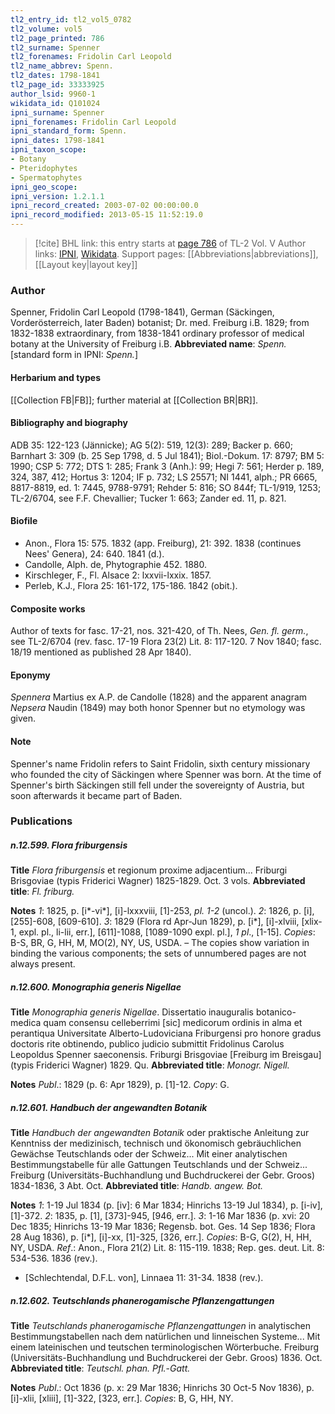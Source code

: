 ```yaml
---
tl2_entry_id: tl2_vol5_0782
tl2_volume: vol5
tl2_page_printed: 786
tl2_surname: Spenner
tl2_forenames: Fridolin Carl Leopold
tl2_name_abbrev: Spenn.
tl2_dates: 1798-1841
tl2_page_id: 33333925
author_lsid: 9960-1
wikidata_id: Q101024
ipni_surname: Spenner
ipni_forenames: Fridolin Carl Leopold
ipni_standard_form: Spenn.
ipni_dates: 1798-1841
ipni_taxon_scope: 
- Botany
- Pteridophytes
- Spermatophytes
ipni_geo_scope: 
ipni_version: 1.2.1.1
ipni_record_created: 2003-07-02 00:00:00.0
ipni_record_modified: 2013-05-15 11:52:19.0
---
```


> [!cite] BHL link: this entry starts at [page 786](https://www.biodiversitylibrary.org/page/33333925) of TL-2 Vol. V
> Author links: [IPNI](https://www.ipni.org/a/9960-1), [Wikidata](https://www.wikidata.org/wiki/Q101024). Support pages: [[Abbreviations|abbreviations]], [[Layout key|layout key]]

### Author

Spenner, Fridolin Carl Leopold (1798-1841), German (Säckingen, Vorderösterreich, later Baden) botanist; Dr. med. Freiburg i.B. 1829; from 1832-1838 extraordinary, from 1838-1841 ordinary professor of medical botany at the University of Freiburg i.B. 
**Abbreviated name**: *Spenn.* \[standard form in IPNI: *Spenn.*\]

#### Herbarium and types

[[Collection FB|FB]]; further material at [[Collection BR|BR]].

#### Bibliography and biography

ADB 35: 122-123 (Jännicke); AG 5(2): 519, 12(3): 289; Backer p. 660; Barnhart 3: 309 (b. 25 Sep 1798, d. 5 Jul 1841); Biol.-Dokum. 17: 8797; BM 5: 1990; CSP 5: 772; DTS 1: 285; Frank 3 (Anh.): 99; Hegi 7: 561; Herder p. 189, 324, 387, 412; Hortus 3: 1204; IF p. 732; LS 25571; NI 1441, alph.; PR 6665, 8817-8819, ed. 1: 7445, 9788-9791; Rehder 5: 816; SO 844f; TL-1/919, 1253; TL-2/6704, see F.F. Chevallier; Tucker 1: 663; Zander ed. 11, p. 821.

#### Biofile

- Anon., Flora 15: 575. 1832 (app. Freiburg), 21: 392. 1838 (continues Nees' Genera), 24: 640. 1841 (d.).
- Candolle, Alph. de, Phytographie 452. 1880.
- Kirschleger, F., Fl. Alsace 2: lxxvii-lxxix. 1857.
- Perleb, K.J., Flora 25: 161-172, 175-186. 1842 (obit.).

#### Composite works

Author of texts for fasc. 17-21, nos. 321-420, of Th. Nees, *Gen. fl. germ.*, see TL-2/6704 (rev. fasc. 17-19 Flora 23(2) Lit. 8: 117-120. 7 Nov 1840; fasc. 18/19 mentioned as published 28 Apr 1840).

#### Eponymy

*Spennera* Martius ex A.P. de Candolle (1828) and the apparent anagram *Nepsera* Naudin (1849) may both honor Spenner but no etymology was given.

#### Note

Spenner's name Fridolin refers to Saint Fridolin, sixth century missionary who founded the city of Säckingen where Spenner was born. At the time of Spenner's birth Säckingen still fell under the sovereignty of Austria, but soon afterwards it became part of Baden.

### Publications

##### n.12.599. Flora friburgensis

**Title**
*Flora friburgensis* et regionum proxime adjacentium... Friburgi Brisgoviae (typis Friderici Wagner) 1825-1829. Oct. 3 vols.
**Abbreviated title**: *Fl. friburg.*

**Notes**
*1*: 1825, p. \[i\*-vi\*\], \[i\]-lxxxviii, \[1\]-253, *pl. 1-2* (uncol.).
*2*: 1826, p. \[i\], \[255\]-608, \[609-610\].
*3*: 1829 (Flora rd Apr-Jun 1829), p. \[i\*\], \[i\]-xlviii, \[xlix-1, expl. pl., li-lii, err.\], \[611\]-1088, \[1089-1090 expl. pl.\], *1 pl*., \[1-15\].
*Copies*: B-S, BR, G, HH, M, MO(2), NY, US, USDA. – The copies show variation in binding the various components; the sets of unnumbered pages are not always present.

##### n.12.600. Monographia generis Nigellae

**Title**
*Monographia generis Nigellae*. Dissertatio inauguralis botanico-medica quam consensu celleberrimi \[sic\] medicorum ordinis in alma et perantiqua Universitate Alberto-Ludoviciana Friburgensi pro honore gradus doctoris rite obtinendo, publico judicio submittit Fridolinus Carolus Leopoldus Spenner saeconensis. Friburgi Brisgoviae \[Freiburg im Breisgau\] (typis Friderici Wagner) 1829. Qu.
**Abbreviated title**: *Monogr. Nigell.*

**Notes**
*Publ*.: 1829 (p. 6: Apr 1829), p. \[1\]-12. *Copy*: G.

##### n.12.601. Handbuch der angewandten Botanik

**Title**
*Handbuch der angewandten Botanik* oder praktische Anleitung zur Kenntniss der medizinisch, technisch und ökonomisch gebräuchlichen Gewächse Teutschlands oder der Schweiz... Mit einer analytischen Bestimmungstabelle für alle Gattungen Teutschlands und der Schweiz... Freiburg (Universitäts-Buchhandlung und Buchdruckerei der Gebr. Groos) 1834-1836, 3 Abt. Oct.
**Abbreviated title**: *Handb. angew. Bot.*

**Notes**
*1*: 1-19 Jul 1834 (p. \[iv\]: 6 Mar 1834; Hinrichs 13-19 Jul 1834), p. \[i-iv\], \[1\]-372.
*2*: 1835, p. \[1\], \[373\]-945, \[946, err.\].
*3*: 1-16 Mar 1836 (p. xvi: 20 Dec 1835; Hinrichs 13-19 Mar 1836; Regensb. bot. Ges. 14 Sep 1836; Flora 28 Aug 1836), p. \[i\*\], \[i\]-xx, \[1\]-325, \[326, err.\].
*Copies*: B-G, G(2), H, HH, NY, USDA.
*Ref*.: Anon., Flora 21(2) Lit. 8: 115-119. 1838; Rep. ges. deut. Lit. 8: 534-536. 1836 (rev.).
- \[Schlechtendal, D.F.L. von\], Linnaea 11: 31-34. 1838 (rev.).

##### n.12.602. Teutschlands phanerogamische Pflanzengattungen

**Title**
*Teutschlands phanerogamische Pflanzengattungen* in analytischen Bestimmungstabellen nach dem natürlichen und linneischen Systeme... Mit einem lateinischen und teutschen terminologischen Wörterbuche. Freiburg (Universitäts-Buchhandlung und Buchdruckerei der Gebr. Groos) 1836. Oct.
**Abbreviated title**: *Teutschl. phan. Pfl.*-*Gatt.*

**Notes**
*Publ*.: Oct 1836 (p. x: 29 Mar 1836; Hinrichs 30 Oct-5 Nov 1836), p. \[i\]-xlii, \[xliii\], \[1\]-322, \[323, err.\]. *Copies*: B, G, HH, NY.

